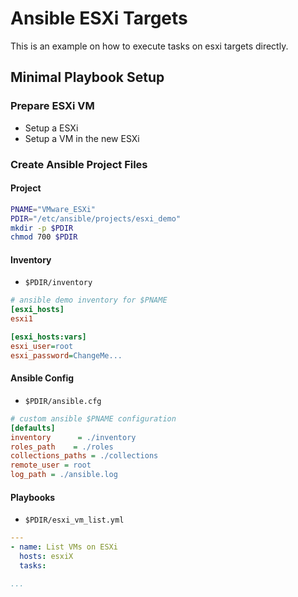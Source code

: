 
# Ansible ESXi Targets
This is an example on how to execute tasks on esxi targets directly.

## Minimal Playbook Setup
### Prepare ESXi VM
* Setup a ESXi
* Setup a VM in the new ESXi

### Create Ansible Project Files

#### Project
```bash
PNAME="VMware_ESXi"
PDIR="/etc/ansible/projects/esxi_demo"
mkdir -p $PDIR
chmod 700 $PDIR
```
#### Inventory
* <code>$PDIR/inventory</code>
```ini
# ansible demo inventory for $PNAME
[esxi_hosts]
esxi1

[esxi_hosts:vars]
esxi_user=root
esxi_password=ChangeMe...
```
#### Ansible Config
* <code>$PDIR/ansible.cfg</code>
```ini
# custom ansible $PNAME configuration
[defaults]
inventory      = ./inventory
roles_path    = ./roles
collections_paths = ./collections
remote_user = root
log_path = ./ansible.log
```
#### Playbooks
* <code>$PDIR/esxi_vm_list.yml</code>
```yaml
---
- name: List VMs on ESXi
  hosts: esxiX
  tasks:

...
```


<!--stackedit_data:
eyJoaXN0b3J5IjpbLTE4MDY0MjU1OTksNTk5NTQ4Mjg4LDczMD
k5ODExNl19
-->
